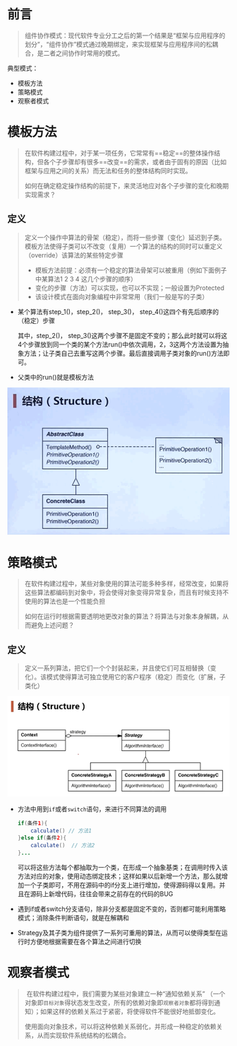 # 前言

> 组件协作模式：现代软件专业分工之后的第一个结果是“框架与应用程序的划分”，“组件协作”模式通过晚期绑定，来实现框架与应用程序间的松耦合，是二者之间协作时常用的模式。

典型模式：

- 模板方法
- 策略模式
- 观察者模式



# 模板方法

> ​		在软件构建过程中，对于某一项任务，它常常有==稳定==的整体操作结构，但各个子步骤却有很多==改变==的需求，或者由于固有的原因（比如框架与应用之间的关系）而无法和任务的整体结构同时实现。
>
> ​		如何在确定稳定操作结构的前提下，来灵活地应对各个子步骤的变化和晚期实现需求？



## 定义

> ​		定义一个操作中算法的骨架（稳定），而将一些步骤（变化）延迟到子类。模板方法使得子类可以不改变（复用）一个算法的结构的同时可以重定义（override）该算法的某些特定步骤
>
> - 模板方法前提：必须有一个稳定的算法骨架可以被重用（例如下面例子中某算法1 2 3 4 这几个步骤的顺序）
> - 变化的步骤（方法）可以实现，也可以不实现；一般设置为Protected
> - 该设计模式在面向对象编程中非常常用（我们一般是写的子类）

- 某个算法有step_1()，step_2()， step_3()， step_4()这四个有先后顺序的（稳定）步骤

  其中，step_2()， step_3()这两个步骤不是固定不变的；那么此时就可以将这4个步骤放到同一个类的某个方法run()中依次调用，2，3这两个方法设置为抽象方法；让子类自己去重写这两个步骤。最后直接调用子类对象的run()方法即可。  

- 父类中的run()就是模板方法





![2021-04-02_163437](2-组件协作.assets/2021-04-02_163437.png) 





# 策略模式

> ​		在软件构建过程中，某些对象使用的算法可能多种多样，经常改变，如果将这些算法都编码到对象中，将会使得对象变得异常复杂，而且有时候支持不使用的算法也是一个性能负担
>
> ​		如何在运行时根据需要透明地更改对象的算法？将算法与对象本身解耦，从而避免上述问题？



## 定义

> ​		定义一系列算法，把它们一个个封装起来，并且使它们可互相替换（变化）。该模式使得算法可独立使用它的客户程序（稳定）而变化（扩展，子类化）



![2021-04-02_210359](2-组件协作.assets/2021-04-02_210359.png) 



- 方法中用到`if`或者`switch`语句，来进行不同算法的调用

  ```java
  if(条件1){
      calculate() // 方法1
  }else if(条件2){
      calculate()  // 方法2
  }...
  ```

  可以将这些方法每个都抽取为一个类，在形成一个抽象基类；在调用时传入该方法对应的对象，使用动态绑定技术；这样如果以后新增一个方法，那么就增加一个子类即可，不用在源码中的if分支上进行增加，使得源码得以复用。并且在源码上新增代码，往往会带来之前存在的代码的BUG

- 遇到if或者switch分支语句，除非分支都是固定不变的，否则都可能利用策略模式；消除条件判断语句，就是在解耦和

- Strategy及其子类为组件提供了一系列可重用的算法，从而可以使得类型在运行时方便地根据需要在各个算法之间进行切换



# 观察者模式

> ​		在软件构建过程中，我们需要为某些对象建立一种“通知依赖关系” （一个对象即`目标对象`得状态发生改变，所有的依赖对象即`观察者对象`都将得到通知）；如果这样的依赖关系过于紧密，将使得软件不能很好地抵御变化。
>
> ​		使用面向对象技术，可以将这种依赖关系弱化，并形成一种稳定的依赖关系，从而实现软件系统结构的松耦合。





































































